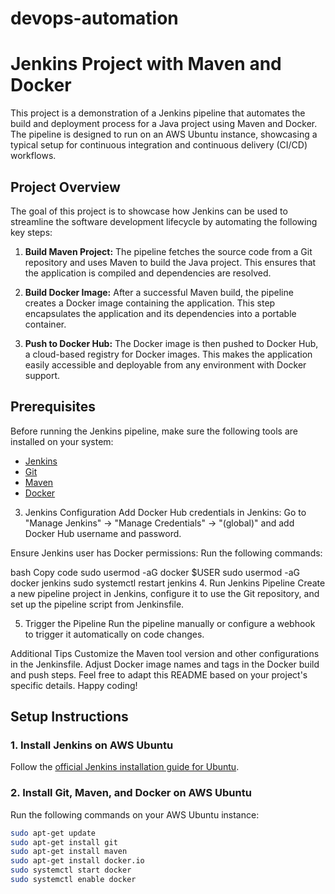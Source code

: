 # devops-automation
# Jenkins Project with Maven and Docker

This project is a demonstration of a Jenkins pipeline that automates the build and deployment process for a Java project using Maven and Docker. The pipeline is designed to run on an AWS Ubuntu instance, showcasing a typical setup for continuous integration and continuous delivery (CI/CD) workflows.

## Project Overview

The goal of this project is to showcase how Jenkins can be used to streamline the software development lifecycle by automating the following key steps:

1. **Build Maven Project:** The pipeline fetches the source code from a Git repository and uses Maven to build the Java project. This ensures that the application is compiled and dependencies are resolved.

2. **Build Docker Image:** After a successful Maven build, the pipeline creates a Docker image containing the application. This step encapsulates the application and its dependencies into a portable container.

3. **Push to Docker Hub:** The Docker image is then pushed to Docker Hub, a cloud-based registry for Docker images. This makes the application easily accessible and deployable from any environment with Docker support.

## Prerequisites

Before running the Jenkins pipeline, make sure the following tools are installed on your system:

- [Jenkins](https://www.jenkins.io/doc/book/installing/)
- [Git](https://git-scm.com/book/en/v2/Getting-Started-Installing-Git)
- [Maven](https://maven.apache.org/install.html)
- [Docker](https://docs.docker.com/get-docker/)

3. Jenkins Configuration
Add Docker Hub credentials in Jenkins: Go to "Manage Jenkins" -> "Manage Credentials" -> "(global)" and add Docker Hub username and password.

Ensure Jenkins user has Docker permissions: Run the following commands:

bash
Copy code
sudo usermod -aG docker $USER
sudo usermod -aG docker jenkins
sudo systemctl restart jenkins
4. Run Jenkins Pipeline
Create a new pipeline project in Jenkins, configure it to use the Git repository, and set up the pipeline script from Jenkinsfile.

5. Trigger the Pipeline
Run the pipeline manually or configure a webhook to trigger it automatically on code changes.

Additional Tips
Customize the Maven tool version and other configurations in the Jenkinsfile.
Adjust Docker image names and tags in the Docker build and push steps.
Feel free to adapt this README based on your project's specific details. Happy coding!


## Setup Instructions

### 1. Install Jenkins on AWS Ubuntu

Follow the [official Jenkins installation guide for Ubuntu](https://www.jenkins.io/doc/book/installing/#debian-ubuntu).

### 2. Install Git, Maven, and Docker on AWS Ubuntu

Run the following commands on your AWS Ubuntu instance:

```bash
sudo apt-get update
sudo apt-get install git
sudo apt-get install maven
sudo apt-get install docker.io
sudo systemctl start docker
sudo systemctl enable docker

